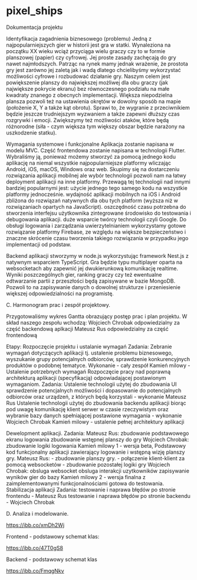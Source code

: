 # pixel_ships

Dokumentacja projektu

Identyfikacja zagadnienia biznesowego (problemu)
Jedną z najpopularniejszych gier w historii jest gra w statki. Wynaleziona na początku XX wieku wciąż przyciąga wielu graczy czy to w formie planszowej (papier) czy cyfrowej. Jej proste zasady zachęcają do gry nawet najmłodszych. Patrząc na rynek mamy jednak wrażenie, że prostota gry jest zarówno jej zaletą jak i wadą dlatego chcielibyśmy wykorzystać możliwości cyfrowe i rozbudować działanie gry. Naszym celem jest powiększenie planszy do największej możliwej dla obu graczy (jak największe pokrycie ekranu) bez równoczesnego podziału na małe kwadraty znanego z obecnych implementacji. Większa niepodzielna plansza pozwoli też na ustawienia okrętów w dowolny sposób na mapie (położenie X, Y a także kąt obrotu). Sprawi to, że wygranie z przeciwnikiem będzie jeszcze trudniejszym wyzwaniem a także zapewni dłuższy czas rozgrywki i emocji. Zwiększymy też możliwości ataków, które będą różnorodne (siła - czym większa tym większy obszar będzie narażony na uszkodzenie statku).

Wymagania systemowe i funkcjonalne
Aplikacja zostanie napisana w modelu MVC. Część frontendowa zostanie napisana w technologii Flutter. Wybraliśmy ją, ponieważ możemy stworzyć za pomocą jednego kodu aplikację na niemal wszystkie najpopularniejsze platformy wliczając Android, iOS, macOS, Windows oraz web. Skupimy się na dostarczeniu rozwiązania aplikacji mobilnej ale wybór technologii pozwoli nam na łatwy deployment aplikacji na inne platformy. Przewagą tej technologii nad innymi bardziej popularnymi jest: 
użycie jednego tego samego kodu na wszystkie platformy jednocześnie.
wydajność aplikacji mobilnych na iOS i Android zbliżona do rozwiązań natywnych dla obu tych platform (wyższa niż w rozwiązaniach opartych na JavaScript).
oszczędność czasu potrzebna do stworzenia interfejsu użytkownika
zintegrowane środowisko do testowania i debugowania aplikacji.
duże wsparcie twórcy technologii czyli Google.
Do obsługi logowania i zarządzania uwierzytelnianiem wykorzystamy gotowe rozwiązanie platformy Firebase, ze względu na większe bezpieczeństwo i znaczne skrócenie czasu tworzenia takiego rozwiązania w przypadku jego implementacji od podstaw.

Backend aplikacji stworzymy w node.js wykorzystując framework Nest.js z natywnym wsparciem TypeScript. Gra będzie typu multiplayer oparta na websocketach aby zapewnić jej dwukierunkową komunikację realtime. Wyniki poszczególnych gier, ranking graczy czy też ewentualne odtwarzanie partii z przeszłości będą zapisywane w bazie MongoDB. Pozwoli to na zapisywanie danych o dowolnej strukturze i przeniesienie większej odpowiedzialności na programistę.

C. Harmonogram prac i zespół projektowy.



Przygotowaliśmy wykres Gantta obrazujący postęp prac i plan projektu. W skład naszego zespołu wchodzą: 
Wojciech Chrobak odpowiedzialny za część backendową aplkacji
Mateusz Rus odpowiedzialny za część frontendową

Etapy:
Rozpoczęcie projektu i ustalanie wymagań
	Zadania:
Zebranie wymagań dotyczących aplikacji tj. ustalenie problemu biznesowego, wyszukanie grupy potencjalnych odbiorców, sprawdzenie konkurencyjnych produktów o podobnej tematyce. 
Wykonanie - cały zespół
Kamień milowy - Ustalenie potrzebnych wymagań 
Rozpoczęcie pracy nad poprawną architekturą aplikacji (specyfikacją) odpowiadającej postawionym wymaganiom.
Zadania:
Ustalenie technologii użytej do zbudowania UI sprawdzenie potencjalnych możliwości i dopasowanie do potencjalnych odbiorców oraz urządzeń, z których będą korzystali - wykonanie Mateusz Rus
Ustalenie technologii użytej do zbudowania backendu aplikacji biorąc pod uwagę komunikację klient serwer w czasie rzeczywistym oraz wybranie bazy danych spełniającej postawione wymagania - wykonanie Wojciech Chrobak
	Kamień milowy - ustalenie pełnej architektury aplikacji

Dewelopment aplikacji.
Zadania:
Mateusz Rus:
zbudowanie podstawowego ekranu logowania
zbudowanie wstępnej planszy do gry
	Wojciech Chrobak:
zbudowanie logiki logowania
	Kamień milowy 1 - wersja beta, Podstawowy kod funkcjonalny aplikacji zawierający logowanie i wstępną wizję planszy gry.
	Mateusz Rus:
	      -     zbudowanie planszy gry.
	     -     połączenie klient-klient za pomocą websocketów
	     -     zbudowanie pozostałej logiki gry
Wojciech Chrobak:
obsluga websocket
obsluga interakcji uzytkowników
zapisywanie wyników gier do bazy
	Kamień milowy 2 - wersja finalna z zaimplementowanymi funkcjonalnościami gotowa do testowania.
Stabilizacja aplikacji 
Zadania:
testowanie i naprawa błędów po stronie frontendu - Mateusz Rus
testowanie i naprawa błędów po stronie backendu - Wojciech Chrobak

D.  Analiza i modelowanie.

https://ibb.co/xmDh2Wj

Frontend - podstawowy schemat  klas:

https://ibb.co/47T0gS8

Backend - podstawowy schemat klas

https://ibb.co/FmqgNkv

